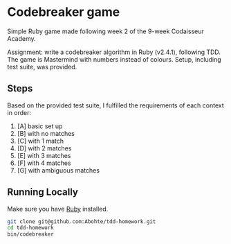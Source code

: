 # Codebreaker game

Simple Ruby game made following week 2 of the 9-week Codaisseur Academy.

Assignment: write a codebreaker algorithm in Ruby (v2.4.1), following TDD. The game is Mastermind with numbers instead of colours. Setup, including test suite, was provided.

## Steps

Based on the provided test suite, I fulfilled the requirements of each context in order:

1. [A] basic set up
2. [B] with no matches
3. [C] with 1 match
4. [D] with 2 matches
5. [E] with 3 matches
6. [F] with 4 matches
7. [G] with ambiguous matches

## Running Locally

Make sure you have [Ruby](https://www.ruby-lang.org/en/) installed.

```bash
git clone git@github.com:Abohte/tdd-homework.git
cd tdd-homework
bin/codebreaker
```
